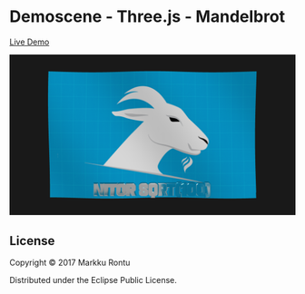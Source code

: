 # Demoscene - Three.js - Mandelbrot

[Live Demo](http://macroz.github.io/flat/)

![Flat](flag.png?raw=true)

## License

Copyright © 2017 Markku Rontu

Distributed under the Eclipse Public License.
